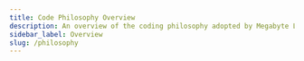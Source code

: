 ```yaml
---
title: Code Philosophy Overview
description: An overview of the coding philosophy adopted by Megabyte Labs
sidebar_label: Overview
slug: /philosophy
---
```

